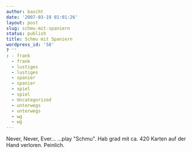 ```yaml
---
author: bascht
date: '2007-03-19 01:01:26'
layout: post
slug: schmu-mit-spaniern
status: publish
title: Schmu mit Spaniern
wordpress_id: '58'
? ''
: - frank
  - frank
  - lustiges
  - lustiges
  - spanier
  - spanier
  - spiel
  - spiel
  - Uncategorized
  - unterwegs
  - unterwegs
  - wg
  - wg
---
```


Never, Never, Ever... ...play "Schmu". Hab grad mit ca. 420 Karten
auf der Hand verloren. Peinlich.


